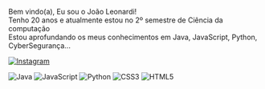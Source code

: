 Bem vindo(a), Eu sou o João Leonardi!<br>Tenho 20 anos e atualmente estou no 2º semestre de Ciência da computação<br>Estou aprofundando os meus conhecimentos em Java, JavaScript, Python, CyberSegurança...


[![Instagram](https://img.shields.io/badge/Instagram-%23E4405F.svg?logo=Instagram&logoColor=white)](https://instagram.com/https://www.instagram.com/jooaoleonardi/) 

![Java](https://img.shields.io/badge/java-%23ED8B00.svg?style=for-the-badge&logo=java&logoColor=white) ![JavaScript](https://img.shields.io/badge/javascript-%23323330.svg?style=for-the-badge&logo=javascript&logoColor=%23F7DF1E) ![Python](https://img.shields.io/badge/python-3670A0?style=for-the-badge&logo=python&logoColor=ffdd54) ![CSS3](https://img.shields.io/badge/css3-%231572B6.svg?style=for-the-badge&logo=css3&logoColor=white) ![HTML5](https://img.shields.io/badge/html5-%23E34F26.svg?style=for-the-badge&logo=html5&logoColor=white)
